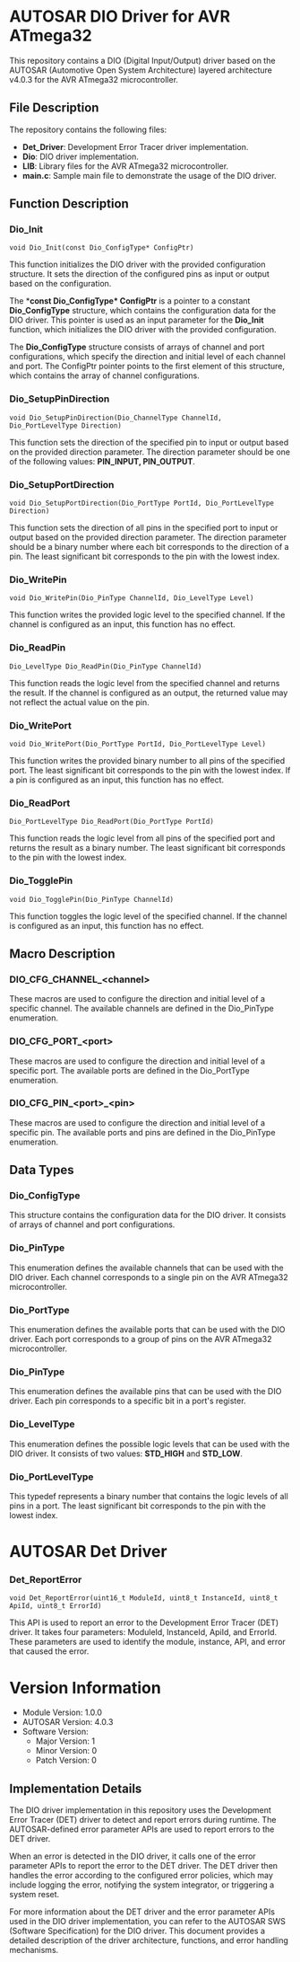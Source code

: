 # **AUTOSAR DIO Driver for AVR ATmega32**
This repository contains a DIO (Digital Input/Output) driver based on the AUTOSAR (Automotive Open System Architecture) layered architecture v4.0.3 for the AVR ATmega32 microcontroller.

## **File Description**
The repository contains the following files:

- **Det_Driver**: Development Error Tracer driver implementation.
- **Dio**: DIO driver implementation.
- **LIB**: Library files for the AVR ATmega32 microcontroller.
- **main.c**: Sample main file to demonstrate the usage of the DIO driver.
  
## **Function Description**
### **Dio_Init**
```
void Dio_Init(const Dio_ConfigType* ConfigPtr)
```
This function initializes the DIO driver with the provided configuration structure. It sets the direction of the configured pins as input or output based on the configuration.

The ***const Dio_ConfigType\* ConfigPtr** is a pointer to a constant **Dio_ConfigType** structure, which contains the configuration data for the DIO driver. This pointer is used as an input parameter for the **Dio_Init** function, which initializes the DIO driver with the provided configuration.

The **Dio_ConfigType** structure consists of arrays of channel and port configurations, which specify the direction and initial level of each channel and port. The ConfigPtr pointer points to the first element of this structure, which contains the array of channel configurations.

### **Dio_SetupPinDirection**
```
void Dio_SetupPinDirection(Dio_ChannelType ChannelId, Dio_PortLevelType Direction)
```
This function sets the direction of the specified pin to input or output based on the provided direction parameter. The direction parameter should be one of the following values: **PIN_INPUT, PIN_OUTPUT**.

### **Dio_SetupPortDirection**
```
void Dio_SetupPortDirection(Dio_PortType PortId, Dio_PortLevelType Direction)
```
This function sets the direction of all pins in the specified port to input or output based on the provided direction parameter. The direction parameter should be a binary number where each bit corresponds to the direction of a pin. The least significant bit corresponds to the pin with the lowest index.

### **Dio_WritePin**
```
void Dio_WritePin(Dio_PinType ChannelId, Dio_LevelType Level)
```
This function writes the provided logic level to the specified channel. If the channel is configured as an input, this function has no effect.

### **Dio_ReadPin**
```
Dio_LevelType Dio_ReadPin(Dio_PinType ChannelId)
```
This function reads the logic level from the specified channel and returns the result. If the channel is configured as an output, the returned value may not reflect the actual value on the pin.


### **Dio_WritePort**
```
void Dio_WritePort(Dio_PortType PortId, Dio_PortLevelType Level)
```
This function writes the provided binary number to all pins of the specified port. The least significant bit corresponds to the pin with the lowest index. If a pin is configured as an input, this function has no effect.

### **Dio_ReadPort**
```
Dio_PortLevelType Dio_ReadPort(Dio_PortType PortId)
```
This function reads the logic level from all pins of the specified port and returns the result as a binary number. The least significant bit corresponds to the pin with the lowest index.

### **Dio_TogglePin**
```
void Dio_TogglePin(Dio_PinType ChannelId)
```
This function toggles the logic level of the specified channel. If the channel is configured as an input, this function has no effect.

## **Macro Description**
### **DIO_CFG_CHANNEL_\<channel>**
These macros are used to configure the direction and initial level of a specific channel. The available channels are defined in the Dio_PinType enumeration.

### **DIO_CFG_PORT_\<port>**
These macros are used to configure the direction and initial level of a specific port. The available ports are defined in the Dio_PortType enumeration.

### **DIO_CFG_PIN_\<port>_\<pin>**
These macros are used to configure the direction and initial level of a specific pin. The available ports and pins are defined in the Dio_PinType enumeration.

## **Data Types**

### **Dio_ConfigType**
This structure contains the configuration data for the DIO driver. It consists of arrays of channel and port configurations.

### **Dio_PinType**
This enumeration defines the available channels that can be used with the DIO driver. Each channel corresponds to a single pin on the AVR ATmega32 microcontroller.

### **Dio_PortType**
This enumeration defines the available ports that can be used with the DIO driver. Each port corresponds to a group of pins on the AVR ATmega32 microcontroller.

### **Dio_PinType**
This enumeration defines the available pins that can be used with the DIO driver. Each pin corresponds to a specific bit in a port's register.

### **Dio_LevelType**
This enumeration defines the possible logic levels that can be used with the DIO driver. It consists of two values: **STD_HIGH** and **STD_LOW**.

### **Dio_PortLevelType**
This typedef represents a binary number that contains the logic levels of all pins in a port. The least significant bit corresponds to the pin with the lowest index.


# **AUTOSAR Det Driver**

### **Det_ReportError**
```
void Det_ReportError(uint16_t ModuleId, uint8_t InstanceId, uint8_t ApiId, uint8_t ErrorId)
```
This API is used to report an error to the Development Error Tracer (DET) driver. It takes four parameters: ModuleId, InstanceId, ApiId, and ErrorId. These parameters are used to identify the module, instance, API, and error that caused the error.

# **Version Information**
- Module Version: 1.0.0
- AUTOSAR Version: 4.0.3
- Software Version:
    - Major Version: 1
    - Minor Version: 0
    - Patch Version: 0

## **Implementation Details**
The DIO driver implementation in this repository uses the Development Error Tracer (DET) driver to detect and report errors during runtime. The AUTOSAR-defined error parameter APIs are used to report errors to the DET driver.

When an error is detected in the DIO driver, it calls one of the error parameter APIs to report the error to the DET driver. The DET driver then handles the error according to the configured error policies, which may include logging the error, notifying the system integrator, or triggering a system reset.

For more information about the DET driver and the error parameter APIs used in the DIO driver implementation, you can refer to the AUTOSAR SWS (Software Specification) for the DIO driver. This document provides a detailed description of the driver architecture, functions, and error handling mechanisms.

